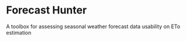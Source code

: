 # Forecast Hunter

A toolbox for assessing seasonal weather forecast data usability on ETo estimation

